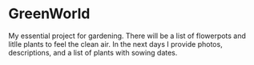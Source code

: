 # GreenWorld
My essential project for gardening. There will be a list of flowerpots and litlle plants to feel the clean air.
In the next days I provide photos, descriptions, and a list of plants with sowing dates.
